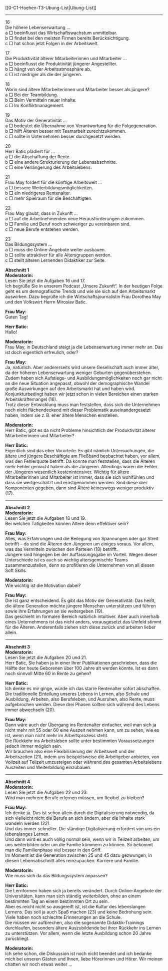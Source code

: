 [[0-C1-Hoehen-T3-Ubung-List|Ubung-List]]

---

16  
Die höhere Lebenserwartung …  
a □ beeinflusst das Wirtschaftswachstum unmittelbar.  
b □ findet bei den meisten Firmen bereits Berücksichtigung.  
c □ hat schon jetzt Folgen in der Arbeitswelt.

17  
Die Produktivität älterer Mitarbeiterinnen und Mitarbeiter …  
a □ beeinflusst die Produktivität jüngerer Angestellter.  
b □ hängt von der Arbeitsatmosphäre ab.  
c □ ist niedriger als die der jüngeren.

18  
Worin sind ältere Mitarbeiterinnen und Mitarbeiter besser als jüngere?  
a □ Bei der Teambildung.  
b □ Beim Vermitteln neuer Inhalte.  
c □ Im Konfliktmanagement.

19  
Das Motiv der Generativität …  
a □ bedeutet die Übernahme von Verantwortung für die Folgegeneration.  
b □ hilft Älteren besser mit Teamarbeit zurechtzukommen.  
c □ sollte in Unternehmen besser durchgesetzt werden.

20  
Herr Batic plädiert für …  
a □ die Abschaffung der Rente.  
b □ eine andere Strukturierung der Lebensabschnitte.  
c □ eine Verlängerung des Arbeitslebens.

21  
Frau May fordert für die künftige Arbeitswelt …  
a □ bessere Weiterbildungsmöglichkeiten.  
b □ ein niedrigeres Rentenalter.  
c □ mehr Spielraum für die Beschäftigten.

22  
Frau May glaubt, dass in Zukunft …  
a □ auf die Arbeitnehmenden neue Herausforderungen zukommen.  
b □ Familie und Beruf noch schwieriger zu vereinbaren sind.  
c □ neue Berufe entstehen werden.

23  
Das Bildungssystem …  
a □ muss die Online-Angebote weiter ausbauen.  
b □ sollte attraktiver für alle Altersgruppen werden.  
c □ stellt älteren Lernenden Didaktiker zur Seite.


**Abschnitt 1**  
**Moderatorin:**  
Lesen Sie jetzt die Aufgaben 16 und 17.  
Ich begrüße Sie in unserem Podcast „Unsere Zukunft“. In der heutigen Folge geht es um demografische Trends und wie sie sich auf den Arbeitsmarkt auswirken. Dazu begrüße ich die Wirtschaftsjournalistin Frau Dorothea May und den Volkswirt Herrn Miroslav Batic.

**Frau May:**  
Guten Tag!

**Herr Batic:**  
Hallo!

**Moderatorin:**  
Frau May, in Deutschland steigt ja die Lebenserwartung immer mehr an. Das ist doch eigentlich erfreulich, oder?

**Frau May:**  
Ja, natürlich. Aber andererseits wird unsere Gesellschaft auch immer älter, da der höheren Lebenserwartung weniger Geburten gegenüberstehen. Zudem haben sich Aufstiegs- und Ausbildungsmöglichkeiten noch gar nicht an die neue Situation angepasst, obwohl der demographische Wandel große Auswirkungen auf den Arbeitsmarkt hat und haben wird. Konjunkturbedingt haben wir jetzt schon in vielen Bereichen einen starken Arbeitskräftemangel (16).  
Trotz dieser Entwicklung muss man feststellen, dass sich die Unternehmen noch nicht flächendeckend mit dieser Problematik auseinandergesetzt haben, indem sie z. B. eher ältere Menschen einstellen.

**Moderatorin:**  
Herr Batic, gibt es da nicht Probleme hinsichtlich der Produktivität älterer Mitarbeiterinnen und Mitarbeiter?

**Herr Batic:**  
Eigentlich sind das eher Vorurteile. Es gibt nämlich Untersuchungen, die ältere und jüngere Beschäftigte am Fließband beobachtet haben, vor allem, was den Fehlerquote betrifft. Da konnte man feststellen, dass die Älteren mehr Fehler gemacht haben als die Jüngeren. Allerdings waren die Fehler der Jüngeren wesentlich kostenintensiver. Wichtig für ältere Mitarbeiterinnen und Mitarbeiter ist immer, dass sie sich wohlfühlen und dass sie wertgeschätzt und ernstgenommen werden. Sind diese drei Komponenten gegeben, dann sind Ältere keineswegs weniger produktiv (17).

---

**Abschnitt 2**  
**Moderatorin:**  
Lesen Sie jetzt die Aufgaben 18 und 19.  
Bei welchen Tätigkeiten können Ältere denn effektiver sein?

**Frau May:**  
Alles, was Erfahrungen und die Beilegung von Spannungen oder gar Streit betrifft – da sind die Älteren den Jüngeren um einiges voraus. Vor allem, was das Vermitteln zwischen den Parteien (18) betrifft.  
Jüngere sind hingegen bei der Auffassungsgabe im Vorteil. Wegen dieser Unterschiede ist es auch so wichtig altersgemischte Teams zusammenzustellen, denn so profitieren die Unternehmen von all diesen Soft Skills.

**Moderatorin:**  
Wie wichtig ist die Motivation dabei?

**Frau May:**  
Die ist ganz entscheidend. Es gibt das Motiv der Generativität: Das heißt, die ältere Generation möchte jüngere Menschen unterstützen und führen sowie ihre Erfahrungen an sie weitergeben (19).  
Das geschieht im formalen Bereich natürlich intuitiver. Aber auch innerhalb eines Unternehmens ist das nicht anders, vorausgesetzt das Umfeld stimmt für die Älteren. Anderenfalls ziehen sich diese zurück und arbeiten lieber allein.

---

**Abschnitt 3**  
**Moderatorin:**  
Lesen Sie jetzt die Aufgaben 20 und 21.  
Herr Batic, Sie haben ja in einer Ihrer Publikationen geschrieben, dass die Hälfte der heute Geborenen über 100 Jahre alt werden könnte. Ist es dann noch sinnvoll Mitte 60 in Rente zu gehen?

**Herr Batic:**  
Ich denke es mir ginge, würde ich das starre Rentenalter sofort abschaffen. Die traditionelle Einteilung unseres Lebens in Lernen, also Schule und Ausbildung, Arbeiten, also Berufsleben, und Ausruhen, also Rente, muss aufgebrochen werden. Diese drei Phasen sollten sich während des Lebens immer abwechseln (20).

**Frau May:**  
Dann wäre auch der Übergang ins Rentenalter einfacher, weil man sich ja nicht mehr mit 55 oder 60 eine Auszeit nehmen kann, um zu sehen, wie es ist, wenn man nicht mehr im Arbeitsprozess steht.  
Die Rückkehr ins Arbeitsleben sollte unter bestimmten Voraussetzungen jedoch immer möglich sein.  
Wir brauchen also eine Flexibilisierung der Arbeitswelt und der Arbeitszeiten (21), indem uns beispielsweise die Arbeitgeber anbieten, von Vollzeit auf Teilzeit umzusteigen oder während des gesamten Arbeitslebens Auszeiten und Weiterbildung einzubauen.

---

**Abschnitt 4**  
**Moderatorin:**  
Lesen Sie jetzt die Aufgaben 22 und 23.  
Wird man mehrere Berufe erlernen müssen, um flexibel zu bleiben?

**Frau May:**  
Ich denke ja. Das ist schon allein durch die Digitalisierung notwendig, da sich vielleicht nicht die Berufe an sich ändern, aber die Inhalte stark wandeln werden (22).  
Und das immer schneller. Die ständige Digitalisierung erfordert von uns ein lebenslanges Lernen.  
Und dann wird es auch völlig normal sein, wenn wir in Teilzeit arbeiten, um uns weiterbilden oder um die Familie kümmern zu können. So bekommt man die Familienphase viel besser in den Griff.  
Im Moment ist die Generation zwischen 25 und 45 dazu gezwungen, in diesen Lebensabschnitt alles reinzupacken: Karriere und Familie.

**Moderatorin:**  
Wie muss sich da das Bildungssystem anpassen?

**Herr Batic:**  
Die Lernformen haben sich ja bereits verändert. Durch Online-Angebote der Universitäten, kann man sich ständig weiterbilden, ohne an einem bestimmten Tag an einem bestimmten Ort zu sein.  
Aber es reicht nicht so ausgereift ist, ist die Kultur des lebenslangen Lernens. Das soll ja auch Spaß machen (23) und keine Bedrohung sein. Viele haben noch schlechte Erinnerungen an die Schule.  
Die müssen wir aufbrechen, also die sogenannte Didaktik-Trainings durchlaufen, besonders ältere Auszubildende bei ihrer Rückkehr ins Lernen zu unterstützen. Vor allem, wenn die letzte Ausbildung schon 20 Jahre zurückliegt.

**Moderatorin:**  
Ich sehe schon, die Diskussion ist noch nicht beendet und ich bedanke mich bei unseren Gästen und Ihnen, liebe Hörerinnen und Hörer. Wir meinen chatten wir noch etwas weiter ...
